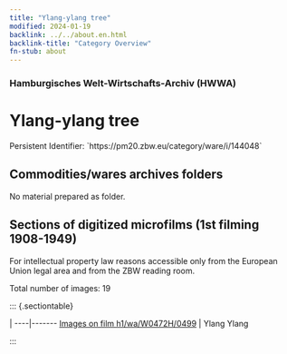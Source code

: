```yaml
---
title: "Ylang-ylang tree"
modified: 2024-01-19
backlink: ../../about.en.html
backlink-title: "Category Overview"
fn-stub: about
---
```


### Hamburgisches Welt-Wirtschafts-Archiv (HWWA)

# Ylang-ylang tree

<div class="hint">Persistent Identifier: `https://pm20.zbw.eu/category/ware/i/144048`</div>







## Commodities/wares archives folders





No material prepared as folder.



<a id="filmsections" />

## Sections of digitized microfilms (1st filming 1908-1949)

<p>For intellectual property law reasons accessible only from the European Union legal area and from the ZBW reading room.</p>



<p>Total number of images: 19</p>




::: {.sectiontable}

 | 
----|-------
<a class="btn" href="https://pm20.zbw.eu/film/h1/wa/W0472H/0499" rel="nofollow">Images on film h1/wa/W0472H/0499</a> | Ylang Ylang


:::
















